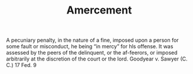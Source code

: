 ---
title: Amercement
letter: A
permalink: "/definitions/amercement.html"
body: A pecuniary penalty, in the nature of a fine, imposed upon a person for some
  fault or misconduct, he being “in mercy” for hls offense. It was assessed by the
  peers of the delinquent, or the af-feerors, or imposed arbitrarily at the discretion
  of the court or the lord. Goodyear v. Sawyer (C. C.) 17 Fed. 9
published_at: '2018-07-07'
layout: post
---